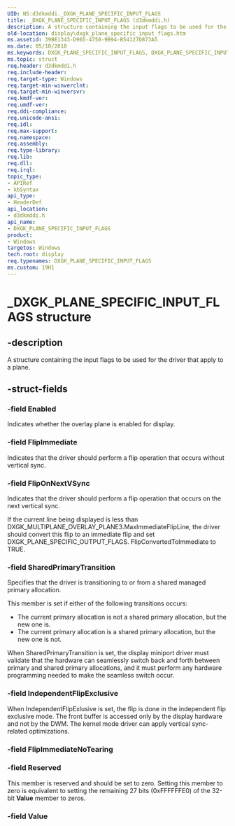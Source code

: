 ```yaml
---
UID: NS:d3dkmddi._DXGK_PLANE_SPECIFIC_INPUT_FLAGS
title: _DXGK_PLANE_SPECIFIC_INPUT_FLAGS (d3dkmddi.h)
description: A structure containing the input flags to be used for the driver that apply to a plane.
old-location: display\dxgk_plane_specific_input_flags.htm
ms.assetid: 39BE1343-D965-4750-9B94-B54127D873A5
ms.date: 05/10/2018
ms.keywords: DXGK_PLANE_SPECIFIC_INPUT_FLAGS, DXGK_PLANE_SPECIFIC_INPUT_FLAGS structure [Display Devices], _DXGK_PLANE_SPECIFIC_INPUT_FLAGS, d3dkmddi/DXGK_PLANE_SPECIFIC_INPUT_FLAGS, display.dxgk_plane_specific_input_flags
ms.topic: struct
req.header: d3dkmddi.h
req.include-header: 
req.target-type: Windows
req.target-min-winverclnt: 
req.target-min-winversvr: 
req.kmdf-ver: 
req.umdf-ver: 
req.ddi-compliance: 
req.unicode-ansi: 
req.idl: 
req.max-support: 
req.namespace: 
req.assembly: 
req.type-library: 
req.lib: 
req.dll: 
req.irql: 
topic_type:
- APIRef
- kbSyntax
api_type:
- HeaderDef
api_location:
- d3dkmddi.h
api_name:
- DXGK_PLANE_SPECIFIC_INPUT_FLAGS
product:
- Windows
targetos: Windows
tech.root: display
req.typenames: DXGK_PLANE_SPECIFIC_INPUT_FLAGS
ms.custom: 19H1
---
```


# _DXGK_PLANE_SPECIFIC_INPUT_FLAGS structure


## -description


A structure containing the input flags to be used for the driver that apply to a plane.


## -struct-fields




### -field Enabled

Indicates whether the overlay plane is enabled for display.


### -field FlipImmediate

Indicates that the driver should perform a flip operation that occurs without vertical sync.


### -field FlipOnNextVSync

Indicates that the driver should perform a flip operation that occurs on the next vertical sync.

If the current line being displayed is less than DXGK_MULTIPLANE_OVERLAY_PLANE3.MaxImmediateFlipLine, the driver should convert this flip to an immediate flip and set DXGK_PLANE_SPECIFIC_OUTPUT_FLAGS. FlipConvertedToImmediate to TRUE.


### -field SharedPrimaryTransition

Specifies that the driver is transitioning to or from a shared managed primary allocation.

This member is set if either of the following transitions occurs:


<ul>
<li>The current primary allocation is not a shared primary allocation, but the new one is.</li>
<li>The current primary allocation is a shared primary allocation, but the new one is not.</li>
</ul>
When SharedPrimaryTransition is set, the display miniport driver must validate that the hardware can seamlessly switch back and forth between primary and shared primary allocations, and it must perform any hardware programming needed to make the seamless switch occur.


### -field IndependentFlipExclusive

When IndependentFlipExlusive is set, the flip is done in the independent flip exclusive mode. The front buffer is accessed only by the display hardware and not by the DWM. The kernel mode driver can apply vertical sync-related optimizations. 

### -field FlipImmediateNoTearing

### -field Reserved

This member is reserved and should be set to zero. Setting this member to zero is equivalent to setting the remaining 27 bits (0xFFFFFFE0) of the 32-bit <b>Value</b> member to zeros.


### -field Value

